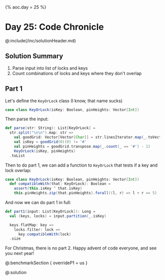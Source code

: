 {%
aoc.day = 25
%}

# Day 25: Code Chronicle

@:include(/inc/solutionHeader.md)

## Solution Summary

1. Parse input into list of locks and keys
2. Count combinations of locks and keys where they don't overlap

## Part 1

Let's define the `KeyOrLock` class (I know, that name sucks)

```scala
case class KeyOrLock(isKey: Boolean, pinHeights: Vector[Int])
```

Then parse the input:

```scala
def parse(str: String): List[KeyOrLock] =
  str.split("\n\n").map: str =>
    val goodGrid: Vector[Vector[Char]] = str.linesIterator.map(_.toVector).toVector
    val isKey = goodGrid(0)(0) != '#'
    val pinHeights = goodGrid.transpose.map(_.count(_ == '#') - 1)
    KeyOrLock(isKey, pinHeights)
  .toList
```

Then to do part 1, we can add a function to `KeyOrLock` that tests if a key and lock overlap:

```scala
case class KeyOrLock(isKey: Boolean, pinHeights: Vector[Int])
  def compatibleWith(that: KeyOrLock): Boolean =
    assert(this.isKey ^ that.isKey)
    this.pinHeights.zip(that.pinHeights).forall((l, r) => l + r <= 5)
```

And now we can do part 1 in full:

```scala
def part1(input: List[KeyOrLock]): Long =
  val (keys, locks) = input.partition(_.isKey)

  keys.flatMap: key =>
    locks.filter: lock =>
      key.compatibleWith(lock)
  .size
```

For Christmas, there is no part 2. Happy advent of code everyone, and see you next year!

@:benchmarkSection {
    overrideP1 = us
}

@:solution